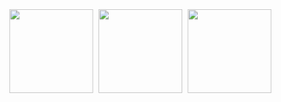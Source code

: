 <p style="font-size:0; margin:0; padding:0;">
  <a href="https://www.credly.com/earner/earned/badge/d90b0a88-8b2e-4551-a132-78bec213db55" target="_blank" style="text-decoration:none; display:inline-block;">
    <img src="https://images.credly.com/size/680x680/images/1fdfeaeb-e61c-4450-bdfe-a07bd4e715df/image.png" alt="Segundo Certificado Credly" width="150" />
  </a><a href="https://www.credly.com/badges/d4d72879-08bf-42f5-855f-02cf0547c9c5" target="_blank" style="text-decoration:none; display:inline-block; margin-left:10px;">
    <img src="https://images.credly.com/size/680x680/images/e090c1e1-dbd4-40f8-bbb3-93cc07884d7f/image.png" alt="Terceiro Certificado Credly" width="150" />
  </a><a href="https://www.credly.com/badges/68a5e05d-7561-4f9b-89d9-d2b8650d2768" target="_blank" style="text-decoration:none; display:inline-block; margin-left:10px;">
    <img src="https://images.credly.com/size/680x680/images/b93bf373-3da6-4ada-9879-a0c39d6a11f8/image.png" alt="Quarto Certificado Credly" width="150" />
  </a>
</p>
